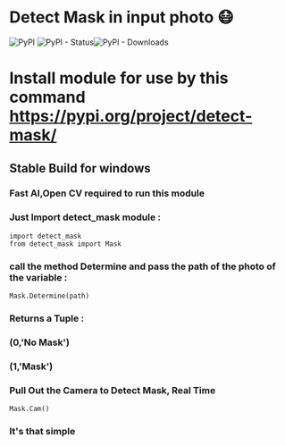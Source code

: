 # Detect Mask in input photo :mask:
![PyPI](https://img.shields.io/pypi/v/detect_mask) ![PyPI - Status](https://img.shields.io/pypi/status/detect_mask)![PyPI - Downloads](https://img.shields.io/pypi/dw/detect_mask)
# Install module for use by this command https://pypi.org/project/detect-mask/
## Stable Build for windows

### Fast AI,Open CV required to run this module
### Just Import detect_mask module : 
```
import detect_mask
from detect_mask import Mask
````

### call the method Determine and pass the path of the photo of the variable : 
```
Mask.Determine(path)
```
### Returns a Tuple :
###  (0,'No Mask')
###  (1,'Mask')


### Pull Out the Camera to Detect Mask, Real Time
```
Mask.Cam()
```
### It's that simple 
